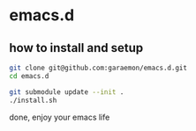 emacs.d
=========

## how to install and setup

```sh
git clone git@github.com:garaemon/emacs.d.git
cd emacs.d

git submodule update --init .
./install.sh
```

done, enjoy your emacs life
